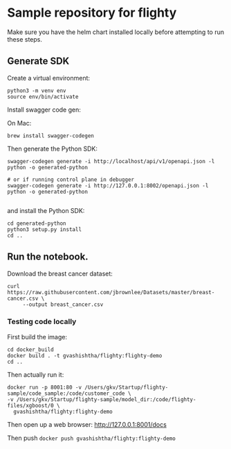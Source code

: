 # Sample repository for flighty

Make sure you have the helm chart installed locally before attempting to run these steps.

## Generate SDK

Create a virtual environment:
```
python3 -m venv env
source env/bin/activate
```

Install swagger code gen:

On Mac:

`brew install swagger-codegen`

Then generate the Python SDK:

```
swagger-codegen generate -i http://localhost/api/v1/openapi.json -l python -o generated-python

# or if running control plane in debugger
swagger-codegen generate -i http://127.0.0.1:8002/openapi.json -l python -o generated-python


```

and install the Python SDK:

```
cd generated-python
python3 setup.py install
cd ..
```

## Run the notebook.

Download the breast cancer dataset:
```
curl https://raw.githubusercontent.com/jbrownlee/Datasets/master/breast-cancer.csv \
     --output breast_cancer.csv           
```

### Testing code locally

First build the image:
```
cd docker_build
docker build . -t gvashishtha/flighty:flighty-demo
cd ..
```

Then actually run it:
```
docker run -p 8001:80 -v /Users/gkv/Startup/flighty-sample/code_sample:/code/customer_code \
-v /Users/gkv/Startup/flighty-sample/model_dir:/code/flighty-files/xgboost/0 \
  gvashishtha/flighty:flighty-demo
```

Then open up a web browser: http://127.0.0.1:8001/docs

Then push
`docker push gvashishtha/flighty:flighty-demo`